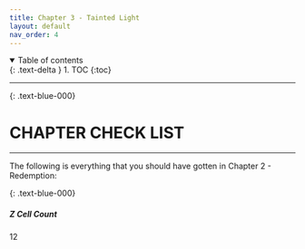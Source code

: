 ```yaml
---
title: Chapter 3 - Tainted Light
layout: default
nav_order: 4
---
```


<details open markdown="block">
  <summary>
    Table of contents
  </summary>
  {: .text-delta }
1. TOC
{:toc}
</details>

---

{: 	.text-blue-000}
# CHAPTER CHECK LIST
---

The following is everything that you should have gotten in Chapter 2 - Redemption:

{: 	.text-blue-000}
##### Z Cell Count

12
